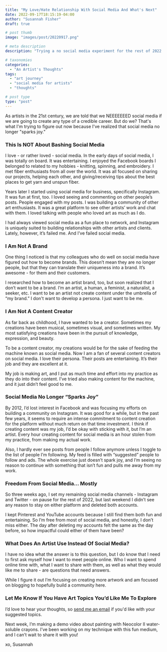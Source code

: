 ```yaml
---
title: "My Love/Hate Relationship With Social Media And What's Next"
date: 2022-09-17T18:15:19-04:00
author: "Susannah Fisher"
draft: true

# post thumb
image: "images/post/20220917.png"

# meta description
description: "Trying a no social media experiment for the rest of 2022."

# taxonomies
categories:
  - "An Artist's Thoughts"
tags:
  - "art journey"
  - "social media for artists"
  - "thoughts"

# post type
type: "post"
---
```


As artists in the 21st century, we are told that we NEEEEEEED social media if we are going to create any type of a credible career. But do we? That's what I'm trying to figure out now because I've realized that social media no longer "sparks joy."

<!--more-->

### This Is NOT About Bashing Social Media
I love - or rather loved - social media. In the early days of social media, I was totally on board. It was entertaining. I enjoyed the Facebook boards I belonged to related to my hobbies - knitting, spinning, and embroidery. I met fiber enthusiasts from all over the world. It was all focused on sharing our projects, helping each other, and giving/receiving tips about the best places to get yarn and unspun fiber.

Years later I started using social media for business, specifically Instagram. It was fun at first, too. I loved seeing and commenting on other people’s posts. People engaged with my posts. I was building a community of other art enthusiasts. It was a great platform to see other artists’ work and chat with them. I loved talking with people who loved art as much as I do.

I had always viewed social media as a fun place to network, and Instagram is uniquely suited to building relationships with other artists and clients. Lately, however, it’s failed me. And I’ve failed social media.

### I Am Not A Brand
One thing I noticed is that my colleagues who do well on social media have figured out how to become brands. This doesn’t mean they are no longer people, but that they can translate their uniqueness into a brand. It’s awesome - for them and their customers.

I researched how to become an artist brand, too, but soon realized that I don’t want to be a brand. I’m an artist, a human, a feminist, a naturalist, a seeker, etc. I want to be an artist not create content under the umbrella of “my brand.” I don't want to develop a persona. I just want to be me.

### I Am Not A Content Creator
As far back as childhood, I have wanted to be a creator. Sometimes my creations have been musical, sometimes visual, and sometimes written. My most satisfying creations have been in the pursuit of knowledge, expression, and beauty.

To be a content creator, my creations would be for the sake of feeding the machine known as social media. Now I am a fan of several content creators on social media. I love their persona. Their posts are entertaining. It’s their job and they are excellent at it.

My job is making art, and I put as much time and effort into my practice as they do into their content. I’ve tried also making content for the machine, and it just didn’t feel good to me.

### Social Media No Longer “Sparks Joy”
By 2012, I’d lost interest in Facebook and was focusing my efforts on building a community on Instagram. It was good for a while, but in the past few years, it seems to require an intense commitment to content creation for the platform without much return on that time investment. I think if creating content was my job, I’d be okay with sticking with it, but I’m an artist. Every hour creating content for social media is an hour stolen from my practice, from making my actual work. 

Also, I hardly ever see posts from people I follow anymore unless I toggle to the list of people I’m following.  My feed is filled with “suggested” people to follow and ads. The whole exercise just doesn’t spark joy, and I’m seeing no reason to continue with something that isn’t fun and pulls me away from my work.

### Freedom From Social Media… Mostly
So three weeks ago, I set my remaining social media channels - Instagram and Twitter - on pause for the rest of 2022, but last weekend I didn’t see any reason to stay on either platform and deleted both accounts.

I kept Pinterest and YouTube accounts because I still find them both fun and entertaining. So I’m free from most of social media, and honestly, I don’t miss either. The day after deleting my accounts felt the same as the day before, so how impactful could either of them have been?

### What Does An Artist Use Instead Of Social Media?
I have no idea what the answer is to this question, but I do know that I need to first ask myself how I want to meet people online. Who I want to spend online time with, what I want to share with them, as well as what they would like me to share - are questions that need answers.

While I figure it out I’m focusing on creating more artwork and am focused on blogging to hopefully build a community here.

### Let Me Know If You Have Art Topics You’d Like Me To Explore
I’d love to hear your thoughts, so [send me an email](mailto:info@susannahfisher.art) if you'd like with your suggested topics.

Next week, I’m making a demo video about painting with Neocolor II water-soluble crayons. I’ve been working on my technique with this fun medium, and I can’t wait to share it with you!

xo, Susannah

